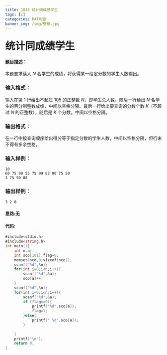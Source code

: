 ```yaml
---
title: 1038 统计同成绩学生
tags: [c]
categories: PAT刷题
banner_img: /img/壁纸.jpg
---
```


### <font size=6px>统计同成绩学生</font>

#### 题目描述：

本题要求读入 *N* 名学生的成绩，将获得某一给定分数的学生人数输出。

### 输入格式：

输入在第 1 行给出不超过 105 的正整数 *N*，即学生总人数。随后一行给出 *N* 名学生的百分制整数成绩，中间以空格分隔。最后一行给出要查询的分数个数 *K*（不超过 *N* 的正整数），随后是 *K* 个分数，中间以空格分隔。

### 输出格式：

在一行中按查询顺序给出得分等于指定分数的学生人数，中间以空格分隔，但行末不得有多余空格。

### 输入样例：

```in
10
60 75 90 55 75 99 82 90 75 50
3 75 90 88
```

### 输出样例：

```out
3 2 0
```

#### 思路:无

#### 代码:

```go
#include<stdio.h>
#include<string.h>
int main(){
	int n,a;
	int sco[101],flag=0;
	memset(sco,0,sizeof(sco));
	scanf("%d",&n);
	for(int i=0;i<n;i++){
		scanf("%d",&a);
		sco[a]++;
	}
	scanf("%d",&n);
	for(int i=0;i<n;i++){
		scanf("%d",&a);
		if (flag==0){
			printf("%d",sco[a]);
			flag=1;
		}else{
			printf(" %d",sco[a]);
		}
		
	}
	printf("\n");
	return 0;
}
```

